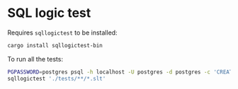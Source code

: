 # SQL logic test

Requires `sqllogictest` to be installed:

```bash
cargo install sqllogictest-bin
```

To run all the tests:

```bash
PGPASSWORD=postgres psql -h localhost -U postgres -d postgres -c 'CREATE EXTENSION IF NOT EXISTS rabbithole CASCADE;'
sqllogictest './tests/**/*.slt'
```
